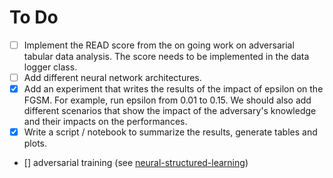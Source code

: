# To Do 

- [ ] Implement the READ score from the on going work on adversarial tabular data analysis. The score needs to be implemented in the data logger class. 
- [ ] Add different neural network architectures. 
- [x] Add an experiment that writes the results of the impact of epsilon on the FGSM. For example, run epsilon from 0.01 to 0.15. We should also add different scenarios that show the impact of the adversary's knowledge and their impacts on the performances. 
- [x] Write a script / notebook to summarize the results, generate tables and plots. 
- [] adversarial training (see [neural-structured-learning](https://www.tensorflow.org/neural_structured_learning))